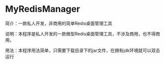 # MyRedisManager
简介：一款私人开发，非商用的简单Redis桌面管理工具

说明：本程序是私人开发的一款微型Redis桌面管理工具，不涉及商用，也不得商用。

用法：本程序用法简单，只需要下载目录下的jar文件，在拥有jdk环境就可以双击运行

